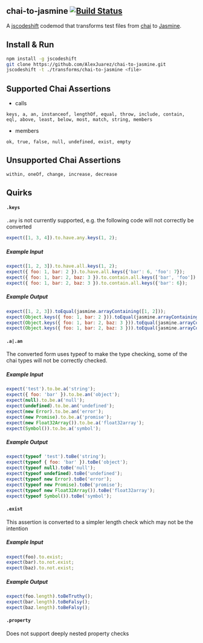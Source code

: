 ## chai-to-jasmine [![Build Status](https://travis-ci.org/AlexJuarez/chai-to-jasmine.svg?branch=master)](https://travis-ci.org/AlexJuarez/chai-to-jasmine)

A [jscodeshift](https://github.com/facebook/jscodeshift) codemod that transforms test files from [chai](http://chaijs.com/) to [Jasmine](https://jasmine.github.io/edge/introduction).

## Install & Run

```sh
npm install -g jscodeshift
git clone https://github.com/AlexJuarez/chai-to-jasmine.git
jscodeshift -t ./transforms/chai-to-jasmine <file>
```

## Supported Chai Assertions

- calls
```
keys, a, an, instanceof, lengthOf, equal, throw, include, contain, eql, above, least, below, most, match, string, members
```
- members
```
ok, true, false, null, undefined, exist, empty
```

## Unsupported Chai Assertions
```
within, oneOf, change, increase, decrease
```
## Quirks

#### `.keys`

`.any` is not currently supported, e.g. the following code will not correctly be converted
```javascript
expect([1, 3, 4]).to.have.any.keys(1, 2);
```

##### Example Input
```javascript
expect([1, 2, 3]).to.have.all.keys(1, 2);
expect({ foo: 1, bar: 2 }).to.have.all.keys({'bar': 6, 'foo': 7});
expect({ foo: 1, bar: 2, baz: 3 }).to.contain.all.keys(['bar', 'foo']);
expect({ foo: 1, bar: 2, baz: 3 }).to.contain.all.keys({'bar': 6});
```

##### Example Output
```javascript
expect([1, 2, 3]).toEqual(jasmine.arrayContaining([1, 2]));
expect(Object.keys({ foo: 1, bar: 2 })).toEqual(jasmine.arrayContaining(Object.keys({'bar': 6, 'foo': 7})));
expect(Object.keys({ foo: 1, bar: 2, baz: 3 })).toEqual(jasmine.arrayContaining(['bar', 'foo']));
expect(Object.keys({ foo: 1, bar: 2, baz: 3 })).toEqual(jasmine.arrayContaining(Object.keys({'bar': 6})));
```

#### `.a|.an`

The converted form uses typeof to make the type checking, some of the chai types will not be correctly checked.

##### Example Input
```javascript
expect('test').to.be.a('string');
expect({ foo: 'bar' }).to.be.an('object');
expect(null).to.be.a('null');
expect(undefined).to.be.an('undefined');
expect(new Error).to.be.an('error');
expect(new Promise).to.be.a('promise');
expect(new Float32Array()).to.be.a('float32array');
expect(Symbol()).to.be.a('symbol');
```

##### Example Output
```javascript
expect(typeof 'test').toBe('string');
expect(typeof { foo: 'bar' }).toBe('object');
expect(typeof null).toBe('null');
expect(typeof undefined).toBe('undefined');
expect(typeof new Error).toBe('error');
expect(typeof new Promise).toBe('promise');
expect(typeof new Float32Array()).toBe('float32array');
expect(typeof Symbol()).toBe('symbol');
```

#### `.exist`

This assertion is converted to a simpler length check which may not
be the intention

##### Example Input
```javascript
expect(foo).to.exist;
expect(bar).to.not.exist;
expect(baz).to.not.exist;
```

##### Example Output
```javascript
expect(foo.length).toBeTruthy();
expect(bar.length).toBeFalsy();
expect(baz.length).toBeFalsy();
```

#### `.property`

Does not support deeply nested property checks
